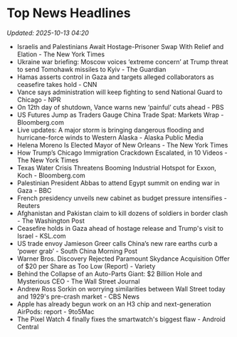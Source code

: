# Top News Headlines

_Updated: 2025-10-13 04:20_

- Israelis and Palestinians Await Hostage-Prisoner Swap With Relief and Elation - The New York Times
- Ukraine war briefing: Moscow voices ‘extreme concern’ at Trump threat to send Tomohawk missiles to Kyiv - The Guardian
- Hamas asserts control in Gaza and targets alleged collaborators as ceasefire takes hold - CNN
- Vance says administration will keep fighting to send National Guard to Chicago - NPR
- On 12th day of shutdown, Vance warns new ‘painful’ cuts ahead - PBS
- US Futures Jump as Traders Gauge China Trade Spat: Markets Wrap - Bloomberg.com
- Live updates: A major storm is bringing dangerous flooding and hurricane-force winds to Western Alaska - Alaska Public Media
- Helena Moreno Is Elected Mayor of New Orleans - The New York Times
- How Trump’s Chicago Immigration Crackdown Escalated, in 10 Videos - The New York Times
- Texas Water Crisis Threatens Booming Industrial Hotspot for Exxon, Koch - Bloomberg.com
- Palestinian President Abbas to attend Egypt summit on ending war in Gaza - BBC
- French presidency unveils new cabinet as budget pressure intensifies - Reuters
- Afghanistan and Pakistan claim to kill dozens of soldiers in border clash - The Washington Post
- Ceasefire holds in Gaza ahead of hostage release and Trump's visit to Israel - KSL.com
- US trade envoy Jamieson Greer calls China’s new rare earths curb a ‘power grab’ - South China Morning Post
- Warner Bros. Discovery Rejected Paramount Skydance Acquisition Offer of $20 per Share as Too Low (Report) - Variety
- Behind the Collapse of an Auto-Parts Giant: $2 Billion Hole and Mysterious CEO - The Wall Street Journal
- Andrew Ross Sorkin on worrying similarities between Wall Street today and 1929's pre-crash market - CBS News
- Apple has already begun work on an H3 chip and next-generation AirPods: report - 9to5Mac
- The Pixel Watch 4 finally fixes the smartwatch's biggest flaw - Android Central